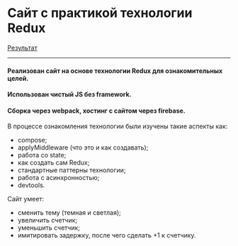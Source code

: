 # Сайт с практикой технологии Redux 
[Результат](https://redux-3d0e8.web.app)
***
#### Реализован сайт на основе технологии Redux для ознакомительных целей.
#### Использован чистый JS без framework. 
#### Сборка через webpack, хостинг с сайтом через firebase.

В процессе ознакомления технологии были изучены такие аспекты как:
* compose;
* applyMiddleware (что это и как создавать);
* работа со state;
* как создать сам Redux;
* стандартные паттерны технологии;
* работа с асинхронностью;
* devtools.

Сайт умеет: 
* сменить тему (темная и светлая);
* увеличить счетчик;
* уменьшить счетчик;
* имитировать задержку, после чего сделать +1 к счетчику.
